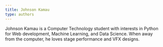 ```yaml
---
title: Johnson Kamau
type: authors
---
```

Johnson Kamau is a Computer Technology student with interests in Python for Web development, Machine Learning, and Data Science. When away from the computer, he loves stage performance and VFX designs. 